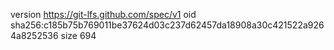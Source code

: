 version https://git-lfs.github.com/spec/v1
oid sha256:c185b75b769011be37624d03c237d62457da18908a30c421522a9264a8252536
size 694
